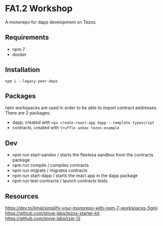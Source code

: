 # FA1.2 Workshop

A monorepo for dapp development on Tezos.

## Requirements

- npm 7
- docker

## Installation

`npm i --legacy-peer-deps`

## Packages

npm workspaces are used in order to be able to import contract addresses.  
There are 2 packages:

- dapp, created with `npx create-react-app dapp --template typescript`
- contracts, created with `truffle unbox tezos-example`

## Dev

- npm run start-sandox / starts the flextesa sandbox from the contracts package
- npm run compile / compiles contracts
- npm run migrate / migrates contracts
- npm run start-dapp / starts the react app in the dapp package
- npm run test-contracts / launch contracts tests

## Resources

https://dev.to/limal/simplify-your-monorepo-with-npm-7-workspaces-5gmj  
https://github.com/stove-labs/tezos-starter-kit  
https://github.com/stove-labs/tzip-12
